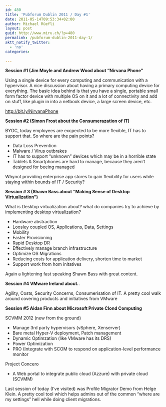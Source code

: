 ```yaml
---
id: 480
title: 'Pubforum Dublin 2011 / Day #1'
date: 2011-05-14T09:53:34+02:00
author: Michael Rüefli
layout: post
guid: http://www.miru.ch/?p=480
permalink: /pubforum-dublin-2011-day-1/
aktt_notify_twitter:
  - 'no'
categories:
  
---
```

**Session #1 (Jim Moyle and Andrew Wood about &#8220;Nirvana Phone&#8221;**

Using a single device for every computing and communication with a hypervisor. A nice discussion about having a primary computing device for everything. The basic idea behind is that you have a single, portable small form factor device with multiple OS on it and a lot of connectivity and add on stuff, like plugin in into a netbook device, a large screen device, etc.

<http://bit.ly/NirvanaPhone>

**Session #2 (Simon Frost about the Consumerazation of IT)**

BYOC, today employees are excpected to be more flexible, IT has to support that. So where are the pain points?

  * Data Loss Prevention
  * Malware / Virus outbrakes
  * IT has to support &#8220;unknown&#8221; devices which may be in a horrible state
  * Tablets & Smartphones are hard to manage, because they aren&#8217;t designed for beeing managed

Whynot providing enterprise app stores to gain flexibility for users while staying within bounds of IT / Security?

**Session # 3 (Shawn Bass about &#8220;Making Sense of Desktop Virtualization&#8221;)**

What is Desktop virtualization about? what do companies try to achieve by implementing desktop virtualization?

  * Hardware abstraction
  * Loosley coupled OS, Applications, Data, Settings
  * Mobility
  * Faster Provisioning
  * Rapid Desktop DR
  * Effectively manage branch infrastructure
  * Optimize OS Migrations
  * Reducing costs for application delivery, shorten time to market
  * Support work from hom initatives

Again a lightening fast speaking Shawn Bass with great content.

**Session #4 VMware Ireland about.**.

Agility, Costs, Security Concerns, Consumerisation of IT. A pretty cool walk around covering products and initiatives from VMware

**Session #5 Aidan Finn about Microsoft Private Clond Computing**

SCVMM 2012 (new from the ground)

  * Manage 3rd party hypervisors (vSphere, Xenserver)
  * Bare metal Hyper-V deployment, Patch management
  * Dynamic Optimzation (like VMware has its DRS)
  * Power Optimization
  * PRO (Integrate with SCOM to respond on application-level performance monitor

Project Concero

  * A Web portal to integrate public cloud (Azzure) with private cloud (SCVMM)

Last session of today (I&#8217;ve visited) was Profile Migrator Demo from Helge Klein. A pretty cool tool which helps admins out of the common &#8220;where are my settings&#8221; hell while doing client migrations.